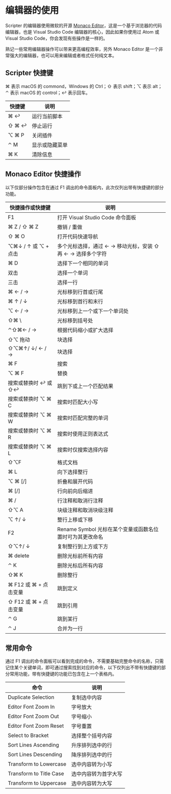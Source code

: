 # 编辑器的使用

Scripter 的编辑器使用微软的开源 [Monaco Editor](https://github.com/microsoft/monaco-editor)，这是一个基于浏览器的代码编辑器，也是 Visual Studio Code 编辑器的核心，因此如果你使用过 Atom 或 Visual Studio Code，你会发现有些操作是一样的。

熟记一些常用编辑器操作可以带来更高编程效率，另外 Monaco Editor 是一个非常强大的编辑器，也可以用来编辑或者格式任何纯文本。

## Scripter 快捷键

⌘ 表示 macOS 的 commond，Windows 的 Ctrl；⇧ 表示 shift；⌥ 表示 alt；⌃ 表示 macOS 的 control；↩︎ 表示回车。

| 快捷键 | 说明           |
| ------ | -------------- |
| ⌘ ↩    | 运行当前脚本   |
| ⇧ ⌘ ↩  | 停止运行       |
| ⌥ ⌘ P  | 关闭插件       |
| ⌃ M    | 显示或隐藏菜单 |
| ⌘ K    | 清除信息       |

## Monaco Editor 快捷操作

以下仅部分操作包含在通过 F1 调出的命令面板内，此次仅列出带有快捷键的部分功能。

| 快捷操作或快捷键      | 说明                                                        |
| --------------------- | ----------------------------------------------------------- |
| F1                    | 打开 Visual Studio Code 命令面板                            |
| ⌘ Z / ⇧ ⌘ Z           | 撤销 / 重做                                                 |
| ⇧ ⌘ O                 | 打开代码快速导航                                            |
| ⌥⌘↓ / ↑ 或 ⌥ + 点击   | 多个光标选择，通过 ← → 移动光标，安装 ⇧ 再 ← → 选择多个字符 |
| ⌘ D                   | 选择下一个相同的单词                                        |
| 双击                  | 选择一个单词                                                |
| 三击                  | 选择一行                                                    |
| ⌘ ← / →               | 光标移到行首或行尾                                          |
| ⌘ ↑ / ↓               | 光标移到首行和末行                                          |
| ⌥ ← / →               | 光标移到上一个或下一个单词处                                |
| ⇧⌘ \                  | 光标移到括号处                                              |
| ⌃⇧⌘← / →              | 根据代码缩小或扩大选择                                      |
| ⇧⌥ 拖动               | 块选择                                                      |
| ⇧⌥⌘↑/ ↓/ ← / →        | 块选择                                                      |
| ⌘ F                   | 搜索                                                        |
| ⌥ ⌘ F                 | 替换                                                        |
| 搜索或替换时 ↩ 或 ⇧↩  | 跳到下或上一个匹配结果                                      |
| 搜索或替换时 ⌥ ⌘ C    | 搜索时匹配大小写                                            |
| 搜索或替换时 ⌥ ⌘ W    | 搜索时匹配完整的单词                                        |
| 搜索或替换时 ⌥ ⌘ R    | 搜索时使用正则表达式                                        |
| 搜索或替换时 ⌥ ⌘ L    | 搜索时仅搜索选择内容                                        |
| ⇧⌥F                   | 格式文档                                                    |
| ⌘ L                   | 向下选择整行                                                |
| ⌥ ⌘ [/]               | 折叠和展开代码                                              |
| ⌘ [/]                 | 行向前向后缩进                                              |
| ⌘ /                   | 行注释和取消行注释                                          |
| ⇧⌥ A                  | 块级注释和取消块级注释                                      |
| ⌥ ↑/ ↓                | 整行上移或下移                                              |
| F2                    | Rename Symbol 光标在某个变量或函数名位置时可为其更改命名    |
| ⇧⌥↑/ ↓                | 复制整行到上方或下方                                        |
| ⌘ delete              | 删除光标前所有内容                                          |
| ⌃ K                   | 删除光标后所有内容                                          |
| ⇧⌘ K                  | 删除整行                                                    |
| ⌘ F12 或 ⌘ + 点击变量 | 跳到定义                                                    |
| ⇧ F12 或 ⌘ + 点击变量 | 跳到引用                                                    |
| ⌃ G                   | 跳到某行                                                    |
| ⌃ J                   | 合并为一行                                                  |

## 常用命令

通过 F1 调出的命令面板可以看到完成的命令，不需要基础完整命令的名称，只需记住某个关键单词，即可通过搜索找到对应的命令，以下仅列出不带有快捷键的部分常用功能，带有快捷键的功能已包含在上一个表格内。

| 命令                    | 说明                 |
| ----------------------- | -------------------- |
| Duplicate Selection     | 复制选中内容         |
| Editor Font Zoom In     | 字号放大             |
| Editor Font Zoom Out    | 字号缩小             |
| Editor Font Zoom Reset  | 字号重置             |
| Select to Bracket       | 选择整个括号内容     |
| Sort Lines Ascending    | 升序排列选中的行     |
| Sort Lines Descending   | 降序排列选中的行     |
| Transform to Lowercase  | 选中内容转为小写     |
| Transform to Title Case | 选中内容转为首字大写 |
| Transform to Uppercase  | 选中内容转为大写     |


